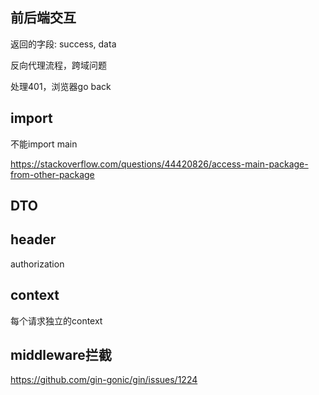 ## 前后端交互

返回的字段: success, data

反向代理流程，跨域问题

处理401，浏览器go back

## import

不能import main

https://stackoverflow.com/questions/44420826/access-main-package-from-other-package

## DTO

## header

authorization

## context

每个请求独立的context

## middleware拦截

https://github.com/gin-gonic/gin/issues/1224